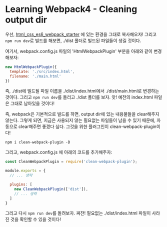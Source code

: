 # Learning Webpack4 - Cleaning output dir

우선, [html_css_es6_webpack_starter](https://github.com/giantsol/Webpack4_101/tree/master/html_css_es6_webpack_starter)
에 있는 환경을 그대로 복사해오자! 그리고 ```npm run dev```로 빌드를 해보면, ./dist 폴더로
빌드된 파일들이 생길 것이다.

여기서, webpack.config.js 파일의 'HtmlWebpackPlugin' 부분을 아래와 같이 변경해보자:
```js
new HtmlWebpackPlugin({
  template: './src/index.html',
  filename: './main.html'
})
```
즉, ./dist에 빌드될 파일 이름을 ./dist/index.html에서 ./dist/main.html로 변경하는 것이다.
그리고 ```npm run dev```를 돌리고 ./dist 폴더를 보자. 앗! 예전의 index.html
파일은 그대로 남아있을 것이다!

즉, webpack은 기본적으로 빌드를 하면, output dir에 있는 내용물들을 clear해주지 않는다.
그렇게 되면, 지금은 사용되지 않는 필요없는 파일들이 남을 수 있기 때문에, 자동으로 clear해주면
좋겠다 싶다. 그것을 위한 플러그인이 clean-webpack-plugin이다!
```
npm i clean-webpack-plugin -D
```

그리고, webpack.config.js 에 아래의 코드를 추가해주자:
```js
const CleanWebpackPlugin = require('clean-webpack-plugin');

module.exports = {
  // ... 생략

  plugins: [
    new CleanWebpackPlugin(['dist']),
    // ... 생략
  ]
}
```

그리고 다시 ```npm run dev```를 돌려보자. 짜잔! 필요없는 ./dist/index.html 파일이
사라진 것을 확인할 수 있을 것이다!
